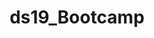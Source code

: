 ---
title : "ds19_Bootcamp"
layout : category-archive
category: ds19_Bootcamp
permalink : /ds19_Bootcamp/
author profile : true
sidebar_main : true
---